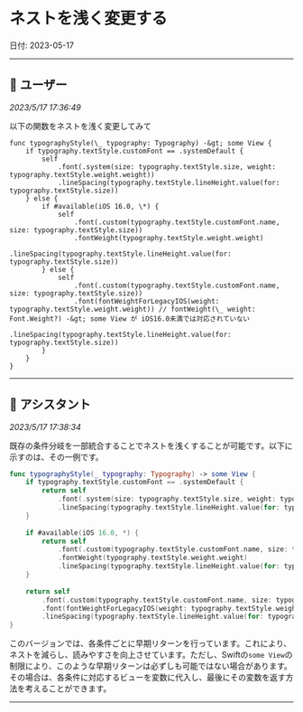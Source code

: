 # ネストを浅く変更する

日付: 2023-05-17

---

## 👤 ユーザー
*2023/5/17 17:36:49*

以下の関数をネストを浅く変更してみて

    func typographyStyle(\_ typography: Typography) -&gt; some View {
        if typography.textStyle.customFont == .systemDefault {
            self
                .font(.system(size: typography.textStyle.size, weight: typography.textStyle.weight.weight))
                .lineSpacing(typography.textStyle.lineHeight.value(for: typography.textStyle.size))
        } else {
            if #available(iOS 16.0, \*) {
                self
                    .font(.custom(typography.textStyle.customFont.name, size: typography.textStyle.size))
                    .fontWeight(typography.textStyle.weight.weight)
                    .lineSpacing(typography.textStyle.lineHeight.value(for: typography.textStyle.size))
            } else {
                self
                    .font(.custom(typography.textStyle.customFont.name, size: typography.textStyle.size))
                    .font(fontWeightForLegacyIOS(weight: typography.textStyle.weight.weight)) // fontWeight(\_ weight: Font.Weight?) -&gt; some View が iOS16.0未満では対応されていない
                    .lineSpacing(typography.textStyle.lineHeight.value(for: typography.textStyle.size))
            }
        }
    }

---

## 🤖 アシスタント
*2023/5/17 17:38:34*

既存の条件分岐を一部統合することでネストを浅くすることが可能です。以下に示すのは、その一例です。

```swift
func typographyStyle(_ typography: Typography) -> some View {
    if typography.textStyle.customFont == .systemDefault {
        return self
            .font(.system(size: typography.textStyle.size, weight: typography.textStyle.weight.weight))
            .lineSpacing(typography.textStyle.lineHeight.value(for: typography.textStyle.size))
    }
    
    if #available(iOS 16.0, *) {
        return self
            .font(.custom(typography.textStyle.customFont.name, size: typography.textStyle.size))
            .fontWeight(typography.textStyle.weight.weight)
            .lineSpacing(typography.textStyle.lineHeight.value(for: typography.textStyle.size))
    }
    
    return self
        .font(.custom(typography.textStyle.customFont.name, size: typography.textStyle.size))
        .font(fontWeightForLegacyIOS(weight: typography.textStyle.weight.weight)) // fontWeight(_ weight: Font.Weight?) -> some View が iOS16.0未満では対応されていない
        .lineSpacing(typography.textStyle.lineHeight.value(for: typography.textStyle.size))
}
```

このバージョンでは、各条件ごとに早期リターンを行っています。これにより、ネストを減らし、読みやすさを向上させています。ただし、Swiftの`some View`の制限により、このような早期リターンは必ずしも可能ではない場合があります。その場合は、各条件に対応するビューを変数に代入し、最後にその変数を返す方法を考えることができます。

---
